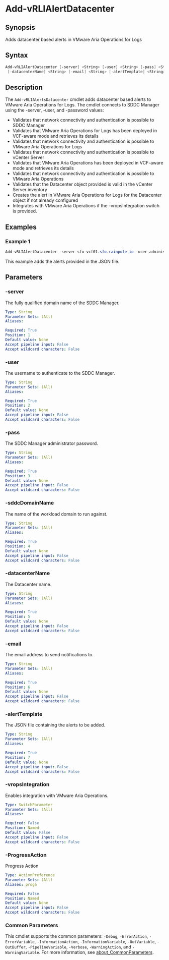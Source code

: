 # Add-vRLIAlertDatacenter

## Synopsis

Adds datacenter based alerts in VMware Aria Operations for Logs

## Syntax

```powershell
Add-vRLIAlertDatacenter [-server] <String> [-user] <String> [-pass] <String> [-sddcDomainName] <String>
 [-datacenterName] <String> [-email] <String> [-alertTemplate] <String> [-vropsIntegration] [-ProgressAction <ActionPreference>] [<CommonParameters>]
```

## Description

The `Add-vRLIAlertsDatacenter` cmdlet adds datacenter based alerts to VMware Aria Operations for Logs.
The cmdlet connects to SDDC Manager using the -server, -user, and -password values:

- Validates that network connectivity and authentication is possible to SDDC Manager
- Validates that VMware Aria Operations for Logs has been deployed in VCF-aware mode and retrieves its details
- Validates that network connectivity and authentication is possible to VMware Aria Operations for Logs
- Validates that network connectivity and authentication is possible to vCenter Server
- Validates that VMware Aria Operations has been deployed in VCF-aware mode and retrieves its details
- Validates that network connectivity and authentication is possible to VMware Aria Operations
- Validates that the Datacenter object provided is valid in the vCenter Server inventory
- Creates the alert in VMware Aria Operations for Logs for the Datacenter object if not already configured
- Integrates with VMware Aria Operations if the -vropsIntegration switch is provided.

## Examples

### Example 1

```powershell
Add-vRLIAlertDatacenter -server sfo-vcf01.sfo.rainpole.io -user administrator@vsphere.local -pass VMw@re1! -sddcDomainName sfo-m01 -datacenterName sfo-m01-dc01 -email administrator@rainpole.io -alertTemplate ".\SampleNotifications\aria-operations-logs-alerts-datacenter-vcf.json" -vropsIntegration
```

This example adds the alerts provided in the JSON file.

## Parameters

### -server

The fully qualified domain name of the SDDC Manager.

```yaml
Type: String
Parameter Sets: (All)
Aliases:

Required: True
Position: 1
Default value: None
Accept pipeline input: False
Accept wildcard characters: False
```

### -user

The username to authenticate to the SDDC Manager.

```yaml
Type: String
Parameter Sets: (All)
Aliases:

Required: True
Position: 2
Default value: None
Accept pipeline input: False
Accept wildcard characters: False
```

### -pass

The SDDC Manager administrator password.

```yaml
Type: String
Parameter Sets: (All)
Aliases:

Required: True
Position: 3
Default value: None
Accept pipeline input: False
Accept wildcard characters: False
```

### -sddcDomainName

The name of the workload domain to run against.

```yaml
Type: String
Parameter Sets: (All)
Aliases:

Required: True
Position: 4
Default value: None
Accept pipeline input: False
Accept wildcard characters: False
```

### -datacenterName

The Datacenter name.

```yaml
Type: String
Parameter Sets: (All)
Aliases:

Required: True
Position: 5
Default value: None
Accept pipeline input: False
Accept wildcard characters: False
```

### -email

The email address to send notifications to.

```yaml
Type: String
Parameter Sets: (All)
Aliases:

Required: True
Position: 6
Default value: None
Accept pipeline input: False
Accept wildcard characters: False
```

### -alertTemplate

The JSON file containing the alerts to be added.

```yaml
Type: String
Parameter Sets: (All)
Aliases:

Required: True
Position: 7
Default value: None
Accept pipeline input: False
Accept wildcard characters: False
```

### -vropsIntegration

Enables integration with VMware Aria Operations.

```yaml
Type: SwitchParameter
Parameter Sets: (All)
Aliases:

Required: False
Position: Named
Default value: False
Accept pipeline input: False
Accept wildcard characters: False
```

### -ProgressAction

Progress Action

```yaml
Type: ActionPreference
Parameter Sets: (All)
Aliases: proga

Required: False
Position: Named
Default value: None
Accept pipeline input: False
Accept wildcard characters: False
```

### Common Parameters

This cmdlet supports the common parameters: `-Debug`, `-ErrorAction`, `-ErrorVariable`, `-InformationAction`, `-InformationVariable`, `-OutVariable`, `-OutBuffer`, `-PipelineVariable`, `-Verbose`, `-WarningAction`, and `-WarningVariable`. For more information, see [about_CommonParameters](http://go.microsoft.com/fwlink/?LinkID=113216).
